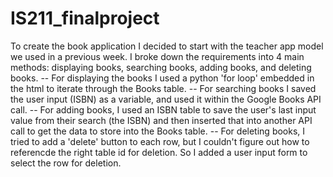# IS211_finalproject

To create the book application I decided to start with the teacher app model we used in a previous week.
I broke down the requirements into 4 main methods: displaying books, searching books, adding books, and deleting books.
-- For displaying the books I used a python 'for loop' embedded in the html to iterate through the Books table.
-- For searching books I saved the user input (ISBN) as a variable, and used it within the Google Books API call.
-- For adding books, I used an ISBN table to save the user's last input value from their search (the ISBN) and then
   inserted that into another API call to get the data to store into the Books table.
-- For deleting books, I tried to add a 'delete' button to each row, but I couldn't figure out how to referencde the 
   right table id for deletion. So I added a user input form to select the row for deletion.
